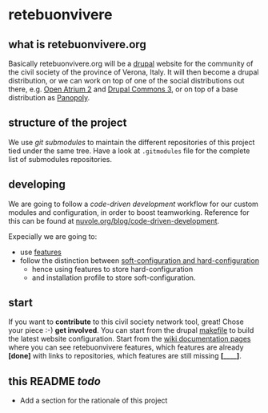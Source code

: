 retebuonvivere
==============

what is retebuonvivere.org
--------------------------
Basically retebuonvivere.org will be a [drupal][6] website for the community of the civil society of the province of Verona, Italy. 
It will then become a drupal distribution, or we can work on top of one of the social distributions out there, e.g. [Open Atrium 2][4] and [Drupal Commons 3][8], or on top of a base distribution as [Panopoly][7].

structure of the project
------------------------
We use *git submodules* to maintain the different repositories of this project tied under the same tree.
Have a look at `.gitmodules` file for the complete list of submodules repositories.

developing
----------
We are going to follow a *code-driven development* workflow for our custom modules and configuration, in order to boost teamworking. 
Reference for this can be found at [nuvole.org/blog/code-driven-development][1]. 

Expecially we are going to:
* use [features][3]
* follow the distinction between [soft-configuration and hard-configuration][2]
  * hence using features to store hard-configuration 
  * and installation profile to store soft-configuration.

start
-----
If you want to **contribute** to this civil society network tool, great! Chose your piece :-) **get involved**.
You can start from the drupal [makefile][5] to build the latest website configuration.
Start from the [wiki documentation pages][9] where you can see retebuonvivere features, which features are already **[done]** with links to repositories, which features are still missing **[____]**.


this README *todo*
----------------
* Add a section for the rationale of this project

[1]: http://nuvole.org/blog/code-driven-development
[2]: http://nuvole.org/blog/2012/feb/07/hard-and-soft-configuration-drupal-distributions
[3]: http://nuvole.org/blog/2010/aug/24/features-based-development-workflow
[4]: https://drupal.org/project/openatrium
[5]: https://github.com/miromarchi/rbv_drupal_make
[6]: https://drupal.org/
[7]: https://drupal.org/project/panopoly
[8]: https://drupal.org/project/commons
[9]: https://github.com/fonzy85vr/retebuonvivere/wiki
